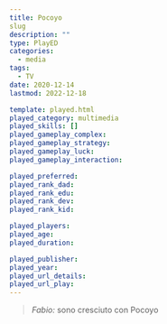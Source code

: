 ```yaml
---
title: Pocoyo
slug
description: ""
type: PlayED
categories:
  - media
tags:
  - TV
date: 2020-12-14
lastmod: 2022-12-18

template: played.html
played_category: multimedia
played_skills: []
played_gameplay_complex:
played_gameplay_strategy:
played_gameplay_luck:
played_gameplay_interaction:

played_preferred:
played_rank_dad: 
played_rank_edu:
played_rank_dev:
played_rank_kid: 

played_players: 
played_age: 
played_duration: 

played_publisher: 
played_year: 
played_url_details: 
played_url_play: 
---
```


> *Fabio:*
> sono cresciuto con Pocoyo


